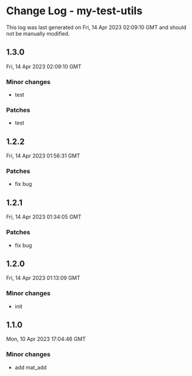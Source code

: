 # Change Log - my-test-utils

This log was last generated on Fri, 14 Apr 2023 02:09:10 GMT and should not be manually modified.

## 1.3.0
Fri, 14 Apr 2023 02:09:10 GMT

### Minor changes

- test

### Patches

- test

## 1.2.2
Fri, 14 Apr 2023 01:56:31 GMT

### Patches

- fix bug

## 1.2.1
Fri, 14 Apr 2023 01:34:05 GMT

### Patches

- fix bug

## 1.2.0
Fri, 14 Apr 2023 01:13:09 GMT

### Minor changes

- init

## 1.1.0
Mon, 10 Apr 2023 17:04:46 GMT

### Minor changes

- add mat_add

